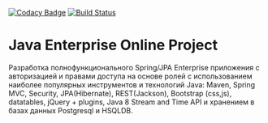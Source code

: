 [![Codacy Badge](https://app.codacy.com/project/badge/Grade/89fbdb3ad084465ba67de5486731f099)](https://www.codacy.com/gh/andreyzorin/topjava/dashboard?utm_source=github.com&amp;utm_medium=referral&amp;utm_content=andreyzorin/topjava&amp;utm_campaign=Badge_Grade)
[![Build Status](https://travis-ci.com/andreyzorin/topjava.svg?branch=master)](https://travis-ci.com/andreyzorin/topjava)

Java Enterprise Online Project 
===============================
Разработка полнофункционального Spring/JPA Enterprise приложения c авторизацией и правами доступа на основе ролей с использованием наиболее популярных инструментов и технологий Java: Maven, Spring MVC, Security, JPA(Hibernate), REST(Jackson), Bootstrap (css,js), datatables, jQuery + plugins, Java 8 Stream and Time API и хранением в базах данных Postgresql и HSQLDB.